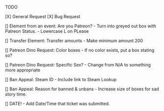 TODO

[X] General Request
[X] Bug Request

[] Element from an event:  Are you Patreon?
    - Turn into greyed out box with Patreon Status.
    - Lowercase L on PLease

[] Transfer Element:  Transfer amounts
    - Make minimum amount 200

[] Patreon Dino Request: Color boxes
    - If no color exists, put a box stating so?

[] Patreon Dino Request:  Specific Sex?
    - Change from N/A to something more appropriate

[] Ban Appeal: Steam ID
    - Include link to Steam Lookup

[] Ban Appeal: Reason for banned & unbans
    - Increase size of boxes for sad story time.

[] DATE!
    - Add Date/Time that ticket was submitted.
